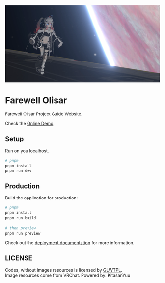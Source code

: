 ![cover](./cover.webp)

# Farewell Olisar
Farewell Olisar Project Guide Website.

Check the [Online Demo](https://farewell-olisar.vercel.app/).

## Setup

Run on you localhost.

```bash
# pnpm
pnpm install
pnpm run dev
```

## Production

Build the application for production:

```bash
# pnpm
pnpm install
pnpm run build

# then preview
pnpm run preview
```

Check out the [deployment documentation](https://nuxt.com/docs/getting-started/deployment) for more information.

## LICENSE
Codes, without images resources is licensed by [GLWTPL](https://github.com/cfdxkk/SODA/blob/main/LICENSE).  
Image resources come from VRChat.
Powered by: KitasanYuu

